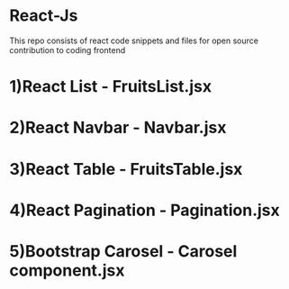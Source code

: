 # React-Js

This repo consists of react code snippets and files for open source contribution to coding frontend
# 1)React List - FruitsList.jsx
# 2)React Navbar - Navbar.jsx
# 3)React Table - FruitsTable.jsx
# 4)React Pagination - Pagination.jsx
# 5)Bootstrap Carosel - Carosel component.jsx

